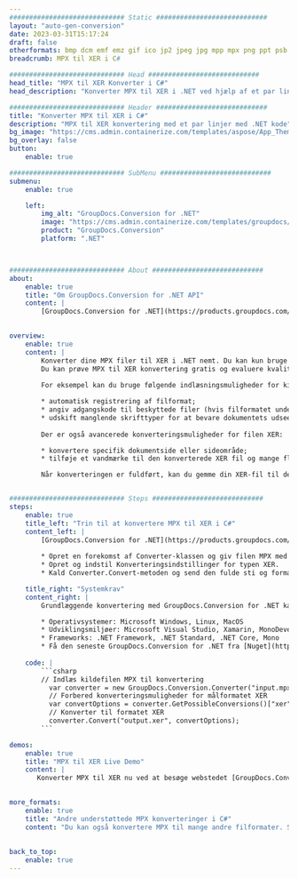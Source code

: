 ```yaml
---
############################# Static ############################
layout: "auto-gen-conversion"
date: 2023-03-31T15:17:24
draft: false
otherformats: bmp dcm emf emz gif ico jp2 jpeg jpg mpp mpx png ppt psb psd svg svgz tga tif tiff webp wmf wmz xer
breadcrumb: MPX til XER i C#

############################# Head ############################
head_title: "MPX til XER Konverter i C#"
head_description: "Konverter MPX til XER i .NET ved hjælp af et par linjer kode. Brug GroupDocs Document Conversion API til at konvertere over 160 filformater."

############################# Header ############################
title: "Konverter MPX til XER i C#"
description: "MPX til XER konvertering med et par linjer med .NET kode"
bg_image: "https://cms.admin.containerize.com/templates/aspose/App_Themes/V3/images/bg/header1.png"
bg_overlay: false
button:
    enable: true

############################# SubMenu ############################
submenu:
    enable: true

    left:
        img_alt: "GroupDocs.Conversion for .NET"
        image: "https://cms.admin.containerize.com/templates/groupdocs/images/product-logos/90x90-noborder/groupdocs-conversion-net.png"
        product: "GroupDocs.Conversion"
        platform: ".NET"



############################# About ############################
about:
    enable: true
    title: "Om GroupDocs.Conversion for .NET API"
    content: |
        [GroupDocs.Conversion for .NET](https://products.groupdocs.com/conversion/net/) kan bruges til at konvertere Microsoft Word, Excel, PowerPoint, PDF, Visio og andre formater. GroupDocs.Conversion er en selvstændig API, der er velegnet til back-end og interne systemer, hvor høj ydeevne er påkrævet. Det afhænger ikke af nogen software som Microsoft eller Open Office.
    

overview:
    enable: true
    content: |
        Konverter dine MPX filer til XER i .NET nemt. Du kan kun bruge et par C# kodelinjer i enhver platform efter eget valg, såsom - Windows, Linux, macOS.
        Du kan prøve MPX til XER konvertering gratis og evaluere kvaliteten af ​​konverteringsresultaterne. Sammen med simple filkonverteringsscenarier kan du prøve mere avancerede muligheder for at indlæse kilden MPX fil og for at gemme output XER resultat. 
        
        For eksempel kan du bruge følgende indlæsningsmuligheder for kilden MPX:

        * automatisk registrering af filformat;
        * angiv adgangskode til beskyttede filer (hvis filformatet understøtter det);
        * udskift manglende skrifttyper for at bevare dokumentets udseende.
        
        Der er også avancerede konverteringsmuligheder for filen XER:

        * konvertere specifik dokumentside eller sideområde;
        * tilføje et vandmærke til den konverterede XER fil og mange flere.

        Når konverteringen er fuldført, kan du gemme din XER-fil til den lokale filsti eller ethvert tredjepartslager som FTP, Amazon S3, Google Drive, Dropbox osv. Bemærk venligst - for at konvertere MPX til {{ TO}} er der ikke behov for yderligere software installeret - som MS Office, Open Office, Adobe Acrobat Reader osv.


############################# Steps ############################
steps:
    enable: true
    title_left: "Trin til at konvertere MPX til XER i C#"
    content_left: |
        [GroupDocs.Conversion for .NET](https://products.groupdocs.com/conversion/net/) gør det nemt for udviklere at konvertere en MPX fil til XER med et par linjer kode.
        
        * Opret en forekomst af Converter-klassen og giv filen MPX med den fulde sti
        * Opret og indstil Konverteringsindstillinger for typen XER.
        * Kald Converter.Convert-metoden og send den fulde sti og format (XER) som en parameter

    title_right: "Systemkrav"
    content_right: |
        Grundlæggende konvertering med GroupDocs.Conversion for .NET kan udføres med nogle få enkle trin. Vores API'er understøttes på alle større platforme og operativsystemer. Før du udfører koden nedenfor, skal du sørge for, at du har følgende forudsætninger installeret på dit system.

        * Operativsystemer: Microsoft Windows, Linux, MacOS
        * Udviklingsmiljøer: Microsoft Visual Studio, Xamarin, MonoDevelop
        * Frameworks: .NET Framework, .NET Standard, .NET Core, Mono
        * Få den seneste GroupDocs.Conversion for .NET fra [Nuget](https://www.nuget.org/packages/groupdocs.conversion)
         
    code: |
        ```csharp    
        // Indlæs kildefilen MPX til konvertering
          var converter = new GroupDocs.Conversion.Converter("input.mpx");
          // Forbered konverteringsmuligheder for målformatet XER
          var convertOptions = converter.GetPossibleConversions()["xer"].ConvertOptions;
          // Konverter til formatet XER
          converter.Convert("output.xer", convertOptions);
        ```

demos:
    enable: true
    title: "MPX til XER Live Demo"
    content: |
       Konverter MPX til XER nu ved at besøge webstedet [GroupDocs.Conversion App](https://products.groupdocs.app/conversion/family). Online demo har følgende fordele
          

more_formats:
    enable: true
    title: "Andre understøttede MPX konverteringer i C#"
    content: "Du kan også konvertere MPX til mange andre filformater. Se venligst listen nedenfor."
       
       
back_to_top:
    enable: true
---
```

